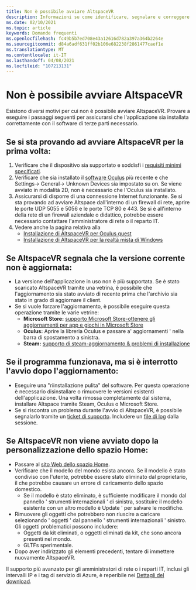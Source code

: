 ```yaml
---
title: Non è possibile avviare AltspaceVR
description: Informazioni su come identificare, segnalare e correggere i problemi relativi all'avvio dell'ambiente AltspaceVR.
ms.date: 02/10/2021
ms.topic: article
keywords: Domande frequenti
ms.openlocfilehash: fc49b5b7ed708e43a12616d782a397a364b2264e
ms.sourcegitcommit: d84a6adf631ff02b106e682238f2861477caef1e
ms.translationtype: MT
ms.contentlocale: it-IT
ms.lasthandoff: 04/08/2021
ms.locfileid: "107213131"
---
```

# <a name="i-cant-launch-altspacevr"></a>Non è possibile avviare AltspaceVR

Esistono diversi motivi per cui non è possibile avviare AltspaceVR. Provare a eseguire i passaggi seguenti per assicurarsi che l'applicazione sia installata correttamente con il software di terze parti necessario.

## <a name="if-youre-trying-to-launch-altspacevr-for-the-first-time"></a>Se si sta provando ad avviare AltspaceVR per la prima volta:

1. Verificare che il dispositivo sia supportato e soddisfi i [requisiti minimi specificati](../getting-started/system-requirements.md).
2. Verificare che sia installato il [software Oculus](https://www.oculus.com/setup) più recente e che Settings-> General-> Unknown Devices sia impostato su on. Se viene avviato in modalità 2D, non è necessario che l'Oculus sia installato.
3. Assicurarsi di disporre di una connessione Internet funzionante. Se si sta provando ad avviare Altspace dall'interno di un firewall di rete, aprire le porte UDP 5055 e 5056 e le porte TCP 80 e 443. Se si è all'interno della rete di un firewall aziendale o didattico, potrebbe essere necessario contattare l'amministratore di rete o il reparto IT.
4. Vedere anche la pagina relativa alla
    * [Installazione di AltspaceVR per Oculus quest](../getting-started/oculus-installation.md)
    * [Installazione di AltspaceVR per la realtà mista di Windows](../getting-started/wmr-installation.md)

## <a name="if-altspacevr-reports-that-the-current-version-is-out-of-date"></a>Se AltspaceVR segnala che la versione corrente non è aggiornata:

* La versione dell'applicazione in uso non è più supportata. Se è stato scaricato AltspaceVR tramite una vetrina, è possibile che l'aggiornamento sia stato avviato di recente prima che l'archivio sia stato in grado di aggiornare il client.
* Se si vuole forzare l'aggiornamento, è possibile eseguire questa operazione tramite le varie vetrine:
    * **Microsoft Store:** [supporto Microsoft Store-ottenere gli aggiornamenti per app e giochi in Microsoft Store](https://support.microsoft.com/account-billing/get-updates-for-apps-and-games-in-microsoft-store-a1fe19c0-532d-ec47-7035-d1c5a1dd464f)
    * **Oculus:** Aprire la libreria Oculus e passare a' aggiornamenti ' nella barra di spostamento a sinistra.
    * **Steam:** [supporto di steam-aggiornamento & problemi di installazione](https://support.steampowered.com/kb_article.php?ref=2274-IFLV-5334)

## <a name="if-the-program-was-working-but-ceased-to-launch-after-update"></a>Se il programma funzionava, ma si è interrotto l'avvio dopo l'aggiornamento:

* Eseguire una "riinstallazione pulita" del software. Per questa operazione è necessario disinstallare o rimuovere le versioni esistenti dell'applicazione. Una volta rimossa completamente dal sistema, installare Altspace tramite Steam, Oculus o Microsoft Store.
* Se si riscontra un problema durante l'avvio di AltspaceVR, è possibile segnalarlo tramite un [ticket di supporto](https://help.altvr.com/hc/requests/new). Includere un [file di log](uploading-client-logs.md) dalla sessione.

## <a name="if-altspacevr-fails-to-launch-after-customizing-your-home-space"></a>Se AltspaceVR non viene avviato dopo la personalizzazione dello spazio Home:

* Passare al [sito Web dello spazio Home](https://account.altvr.com/users/sign_in).
* Verificare che il modello del mondo esista ancora. Se il modello è stato condiviso con l'utente, potrebbe essere stato eliminato dal proprietario, il che potrebbe causare un errore di caricamento dello spazio domestico.
    * Se il modello è stato eliminato, è sufficiente modificare il mondo dal pannello ' strumenti internazionali ' di sinistra, sostituire il modello esistente con un altro modello è Update ' per salvare le modifiche.
* Rimuovere gli oggetti che potrebbero non riuscire a caricare selezionando ' oggetti ' dal pannello ' strumenti internazionali ' sinistro. Gli oggetti problematici possono includere:
    * Oggetti da kit eliminati, o oggetti eliminati da kit, che sono ancora presenti nel mondo.
    * GLTFs sperimentale.
* Dopo aver indirizzato gli elementi precedenti, tentare di immettere nuovamente AltspaceVR.

Il supporto più avanzato per gli amministratori di rete o i reparti IT, inclusi gli intervalli IP e i tag di servizio di Azure, è reperibile nei [Dettagli del download](https://www.microsoft.com/en-us/download/details.aspx?id=56519).